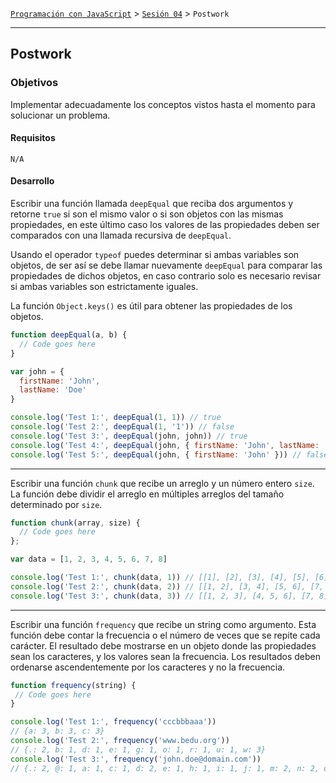 [`Programación con JavaScript`](../../Readme.md) > [`Sesión 04`](../Readme.md) > `Postwork`

---

## Postwork

### Objetivos

Implementar adecuadamente los conceptos vistos hasta el momento para solucionar un problema.

#### Requisitos

`N/A`

#### Desarrollo

Escribir una función llamada `deepEqual` que reciba dos argumentos y retorne `true` si son el mismo valor o si son 
objetos con las mismas propiedades, en este último caso los valores de las propiedades deben ser comparados con una 
llamada recursiva de `deepEqual`.

Usando el operador `typeof` puedes determinar si ambas variables son objetos, de ser así se debe llamar nuevamente 
`deepEqual` para comparar las propiedades de dichos objetos, en caso contrario solo es necesario revisar si ambas
variables son estrictamente iguales.

La función `Object.keys()` es útil para obtener las propiedades de los objetos.

```javascript
function deepEqual(a, b) {
  // Code goes here
}

var john = {
  firstName: 'John',
  lastName: 'Doe'
}

console.log('Test 1:', deepEqual(1, 1)) // true
console.log('Test 2:', deepEqual(1, '1')) // false
console.log('Test 3:', deepEqual(john, john)) // true
console.log('Test 4:', deepEqual(john, { firstName: 'John', lastName: 'Doe' })) // true
console.log('Test 5:', deepEqual(john, { firstName: 'John' })) // false
```

---

Escribir una función `chunk` que recibe un arreglo y un número entero `size`. La función debe dividir el arreglo en 
múltiples arreglos del tamaño determinado por `size`. 

```javascript
function chunk(array, size) {
  // Code goes here
};

var data = [1, 2, 3, 4, 5, 6, 7, 8]

console.log('Test 1:', chunk(data, 1)) // [[1], [2], [3], [4], [5], [6], [7], [8]]
console.log('Test 2:', chunk(data, 2)) // [[1, 2], [3, 4], [5, 6], [7, 8]]
console.log('Test 3:', chunk(data, 3)) // [[1, 2, 3], [4, 5, 6], [7, 8]]
```

---

Escribir una función `frequency` que recibe un string como argumento. Esta función debe contar la frecuencia o el número
de veces que se repite cada carácter. El resultado debe mostrarse en un objeto donde las propiedades sean los 
caracteres, y los valores sean la frecuencia. Los resultados deben ordenarse ascendentemente por los caracteres y no la
frecuencia.

```javascript
function frequency(string) {
 // Code goes here
}

console.log('Test 1:', frequency('cccbbbaaa'))
// {a: 3, b: 3, c: 3}
console.log('Test 2:', frequency('www.bedu.org'))
// {.: 2, b: 1, d: 1, e: 1, g: 1, o: 1, r: 1, u: 1, w: 3}
console.log('Test 3:', frequency('john.doe@domain.com'))
// {.: 2, @: 1, a: 1, c: 1, d: 2, e: 1, h: 1, i: 1, j: 1, m: 2, n: 2, o: 4}
```
